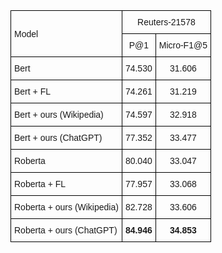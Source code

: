 <style type="text/css">
.tg  {border-collapse:collapse;border-spacing:0;}
.tg td{border-color:black;border-style:solid;border-width:1px;font-family:Arial, sans-serif;font-size:14px;
  overflow:hidden;padding:10px 5px;word-break:normal;}
.tg th{border-color:black;border-style:solid;border-width:1px;font-family:Arial, sans-serif;font-size:14px;
  font-weight:normal;overflow:hidden;padding:10px 5px;word-break:normal;}
.tg .tg-cly1{text-align:left;vertical-align:middle}
.tg .tg-baqh{text-align:center;vertical-align:top}
.tg .tg-wa1i{font-weight:bold;text-align:center;vertical-align:middle}
.tg .tg-nrix{text-align:center;vertical-align:middle}
.tg .tg-0lax{text-align:left;vertical-align:top}
.tg .tg-amwm{font-weight:bold;text-align:center;vertical-align:top}
</style>
<table class="tg">
<thead>
  <tr>
    <th class="tg-cly1" rowspan="2">Model</th>
    <th class="tg-nrix" colspan="2">Reuters-21578</th>
  </tr>
  <tr>
    <th class="tg-wa1i"><span style="font-weight:400;font-style:normal">P@1</span></th>
    <th class="tg-wa1i"><span style="font-weight:400;font-style:normal">Micro-F1@5</span></th>
  </tr>
</thead>
<tbody>
  <tr>
    <td class="tg-cly1">Bert</td>
    <td class="tg-nrix">74.530</td>
    <td class="tg-nrix">31.606</td>
  </tr>
  <tr>
    <td class="tg-cly1">Bert + FL</td>
    <td class="tg-nrix">74.261</td>
    <td class="tg-nrix">31.219</td>
  </tr>
  <tr>
    <td class="tg-cly1">Bert + ours (Wikipedia)</td>
    <td class="tg-nrix">74.597</td>
    <td class="tg-nrix">32.918</td>
  </tr>
  <tr>
    <td class="tg-cly1">Bert + ours (ChatGPT)</td>
    <td class="tg-nrix">77.352</td>
    <td class="tg-nrix">33.477</td>
  </tr>
  <tr>
    <td class="tg-0lax">Roberta</td>
    <td class="tg-baqh">80.040</td>
    <td class="tg-baqh">33.047</td>
  </tr>
  <tr>
    <td class="tg-0lax">Roberta + FL</td>
    <td class="tg-baqh">77.957</td>
    <td class="tg-baqh">33.068</td>
  </tr>
  <tr>
    <td class="tg-0lax">Roberta + ours (Wikipedia)</td>
    <td class="tg-baqh">82.728</td>
    <td class="tg-baqh">33.606</td>
  </tr>
  <tr>
    <td class="tg-0lax">Roberta + ours (ChatGPT)</td>
    <td class="tg-amwm">84.946</td>
    <td class="tg-amwm">34.853</td>
  </tr>
</tbody>
</table>